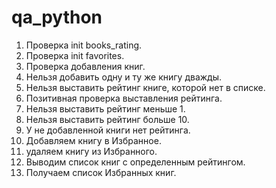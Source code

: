 # qa_python
1. Проверка init books_rating.
2. Проверка init favorites.
3. Проверка добавления книг.
4. Нельзя добавить одну и ту же книгу дважды.
5. Нельзя выставить рейтинг книге, которой нет в списке.
6. Позитивная проверка выставления рейтинга.
7. Нельзя выставить рейтинг меньше 1.
8. Нельзя выставить рейтинг больше 10.
9. У не добавленной книги нет рейтинга.
10. Добавляем книгу в Избранное.
11. удаляем книгу из Избранного.
12. Выводим список книг с определенным рейтингом.
13. Получаем список Избранных книг.
